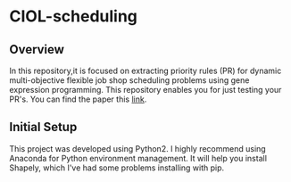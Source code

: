 # CIOL-scheduling
## Overview
In this repository,it is focused on extracting priority rules (PR) for dynamic multi-objective flexible job shop scheduling problems using gene expression programming. This repository enables you for just testing your PR's. You can find the paper this [link](https://www.tandfonline.com/doi/abs/10.1080/00207543.2018.1543964).
## Initial Setup
This project was developed using Python2.
I highly recommend using Anaconda for Python environment management. It will help you install Shapely, which I've had some problems installing with pip.
